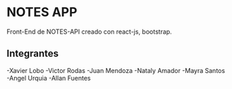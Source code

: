 # NOTES APP
Front-End de NOTES-API creado con react-js, bootstrap.

## Integrantes

-Xavier Lobo
-Victor Rodas
-Juan Mendoza
-Nataly Amador 
-Mayra Santos
-Angel Urquia
-Allan Fuentes

